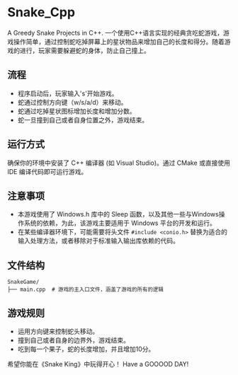 # Snake_Cpp

A Greedy Snake Projects in C++.
一个使用C++语言实现的经典贪吃蛇游戏，游戏操作简单，通过控制蛇吃掉屏幕上的星状物品来增加自己的长度和得分。随着游戏的进行，玩家需要躲避蛇的身体，防止自己撞上。

## 流程
- 程序启动后，玩家输入's'开始游戏。
- 蛇通过控制方向键（w/s/a/d）来移动。
- 蛇通过吃掉星状图标增加长度和增加分数。
- 蛇一旦撞到自己或者自身位置之外，游戏结束。

## 运行方式
确保你的环境中安装了 C++ 编译器 (如 Visual Studio)。通过 CMake 或直接使用 IDE 编译代码即可运行游戏。

## 注意事项
- 本游戏使用了 Windows.h 库中的 Sleep 函数，以及其他一些与Windows操作系统的依赖，为此，该游戏主要适用于 Windows 平台的开发和运行。
- 在某些编译器环境下，可能需要将头文件 `#include <conio.h>` 替换为适合的输入处理方法，或者移除对于标准输入输出库依赖的代码。

## 文件结构
```
SnakeGame/
├── main.cpp  # 游戏的主入口文件，涵盖了游戏的所有的逻辑
```

## 游戏规则
- 运用方向键来控制蛇头移动。
- 撞到自己或者自身的边界外，游戏结束。
- 吃到每一个果子，蛇的长度增加，并且增加10分。

希望你能在《Snake King》中玩得开心！
Have a GOOOOD DAY!
